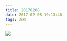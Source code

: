 ```yaml
---
title: 20170208
date: 2017-02-08 19:13:46
tags: 涂鸦
---
```


![](https://tva1.sinaimg.cn/large/00831rSTgy1gdnq8yym9vj31400u0gxz.jpg)